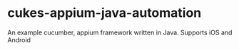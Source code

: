 # cukes-appium-java-automation
An example cucumber, appium framework written in Java.  Supports iOS and Android
